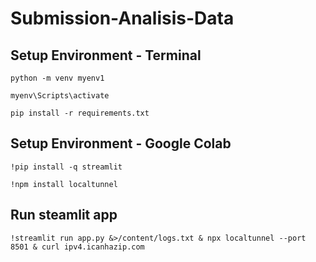 # Submission-Analisis-Data

## Setup Environment - Terminal
```
python -m venv myenv1

myenv\Scripts\activate

pip install -r requirements.txt
```

## Setup Environment - Google Colab
`!pip install -q streamlit`

`!npm install localtunnel`

## Run steamlit app
`!streamlit run app.py &>/content/logs.txt & npx localtunnel --port 8501 & curl ipv4.icanhazip.com`
